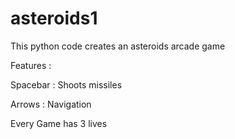 # asteroids1

This python code creates an asteroids arcade game 

Features :

Spacebar : Shoots missiles

Arrows : Navigation 


Every Game has 3 lives
